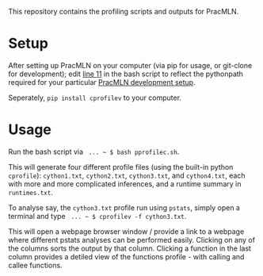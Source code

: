This repository contains the profiling scripts and outputs for PracMLN.

# Setup

After setting up PracMLN on your computer (via pip for usage, or git-clone for development); edit [line 11](https://github.com/kaivalyar/PracTests/blob/master/Profile/progressive/pprofilec.sh#L11) in the bash script to reflect the pythonpath required for your particular [PracMLN development setup](https://kaivalyar.github.io/gsoc18-pracmln/posts/mln-inference/#pracmln-setup).

Seperately, `pip install cprofilev` to your computer.

# Usage

Run the bash script via ` ... ~ $ bash pprofilec.sh`.

This will generate four different profile files (using the built-in python `cprofile`): `cython1.txt`, `cython2.txt`, `cython3.txt`, and `cython4.txt`, each with more and more complicated inferences, and a runtime summary in `runtimes.txt`.

To analyse say, the `cython3.txt` profile run using `pstats`, simply open a terminal and type ` ... ~ $ cprofilev -f cython3.txt`.

This will open a webpage browser window / provide a link to a webpage where different pstats analyses can be performed easily. Clicking on any of the columns sorts the output by that column. Clicking a function in the last column provides a detiled view of the functions profile - with calling and callee functions.
